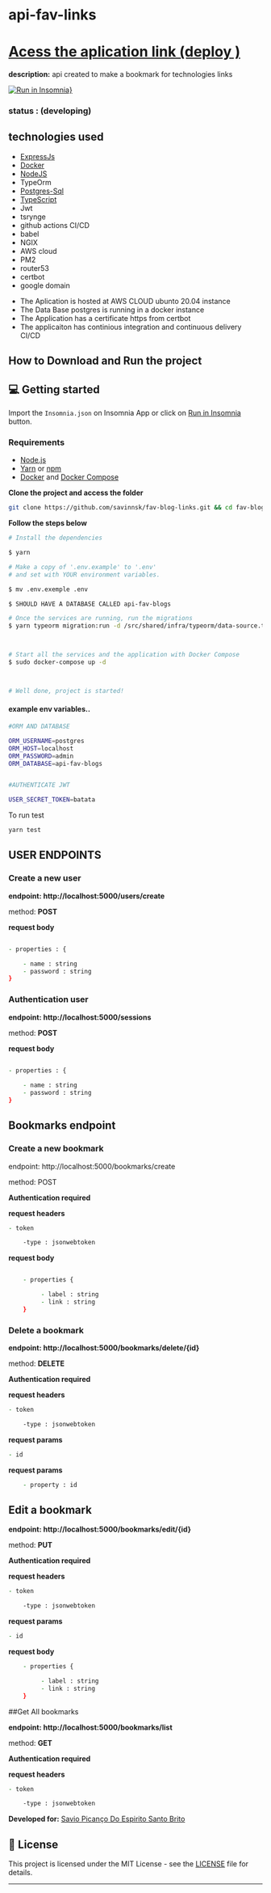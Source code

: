 # api-fav-links

# [Acess the aplication link (deploy )](https://deploy.savinnsk.com/)

**description:** api created to make a bookmark for technologies links

[![Run in Insomnia}](https://insomnia.rest/images/run.svg)](https://insomnia.rest/run/?label=api-FavLinks&uri=https%3A%2F%2Fgithub.com%2Fsavinnsk%2Fapi-fav-blog-links%2Fblob%2Fmain%2Finsomia.json)




### status : (developing)

## technologies used

- [ExpressJs](https://expressjs.com/)
- [Docker](https://www.docker.com/)
- [NodeJS](https://nodejs.org/pt-br/)
- TypeOrm
- [Postgres-Sql](https://www.postgresql.org/)
- [TypeScript](https://www.typescriptlang.org/)
- Jwt
- tsrynge
- github actions CI/CD
- babel
- NGIX
- AWS cloud
- PM2 
- router53
- certbot 
- google domain

* The Aplication is hosted at AWS CLOUD ubunto 20.04 instance
* The Data Base postgres is running in a docker instance
* The Application has a certificate https from certbot
* The applicaiton has continious integration and continuous delivery CI/CD


## How to Download and Run the project

## 💻 Getting started

Import the `Insomnia.json` on Insomnia App or click on [Run in Insomnia](#insomniaButton) button.


### Requirements

- [Node.js](https://nodejs.org/en/)
- [Yarn](https://classic.yarnpkg.com/) or [npm](https://www.npmjs.com/)
- [Docker](https://www.docker.com/) and [Docker Compose](https://docs.docker.com/compose/)

**Clone the project and access the folder**

```bash
git clone https://github.com/savinnsk/fav-blog-links.git && cd fav-blog-links
```

**Follow the steps below**

```bash
# Install the dependencies

$ yarn

# Make a copy of '.env.example' to '.env'
# and set with YOUR environment variables.

$ mv .env.exemple .env

$ SHOULD HAVE A DATABASE CALLED api-fav-blogs

# Once the services are running, run the migrations
$ yarn typeorm migration:run -d /src/shared/infra/typeorm/data-source.ts



# Start all the services and the application with Docker Compose
$ sudo docker-compose up -d



# Well done, project is started!
```

####  example env variables..

```zsh
#ORM AND DATABASE

ORM_USERNAME=postgres
ORM_HOST=localhost
ORM_PASSWORD=admin
ORM_DATABASE=api-fav-blogs


#AUTHENTICATE JWT

USER_SECRET_TOKEN=batata
```

To run test

```zsh
yarn test
```


## USER ENDPOINTS

### Create a new user

**endpoint: http://localhost:5000/users/create**

method: **POST**

**request body** 


```zsh

- properties : {

    - name : string 
    - password : string     
}
```


### Authentication user


**endpoint: http://localhost:5000/sessions**

method: **POST**

**request body**

```zsh

- properties : {
    
    - name : string 
    - password : string     
}
```

## Bookmarks endpoint


### Create a new bookmark

endpoint: http://localhost:5000/bookmarks/create

method: POST

__Authentication required__


**request headers**

```zsh
- token

    -type : jsonwebtoken 
```

**request body** 

```zsh

    - properties {

         - label : string 
         - link : string   
    }     
```


### Delete a bookmark

**endpoint: http://localhost:5000/bookmarks/delete/{id}**

method: **DELETE**

__Authentication required__


**request headers**

```zsh
- token

    -type : jsonwebtoken 
```

**request params**

```zsh
- id
```

**request params**


```zsh
    - property : id    
```



## Edit a bookmark

**endpoint: http://localhost:5000/bookmarks/edit/{id}**

method: **PUT**

__Authentication required__

**request headers**

```zsh
- token

    -type : jsonwebtoken 

```

**request params**

```zsh
- id
```

**request body** 

```zsh
    - properties {

         - label : string 
         - link : string   
    }     

```


##Get All bookmarks

**endpoint: http://localhost:5000/bookmarks/list**

method: **GET**

__Authentication required__


**request headers**

```zsh
- token

    -type : jsonwebtoken     
```


**Developed for:** [Savio Picanço Do Espirito Santo Brito](https://www.linkedin.com/in/savio-pican%C3%A7o-b739a518a/)


## 📝 License

This project is licensed under the MIT License - see the [LICENSE](LICENSE) file for details.

---
